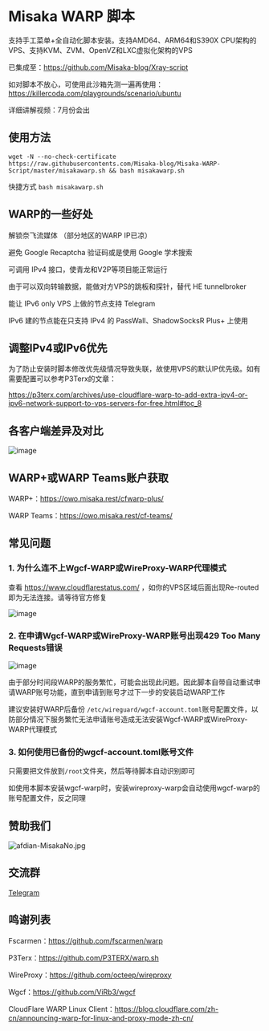 # Misaka WARP 脚本

支持手工菜单+全自动化脚本安装。支持AMD64、ARM64和S390X CPU架构的VPS、支持KVM、ZVM、OpenVZ和LXC虚拟化架构的VPS

已集成至：https://github.com/Misaka-blog/Xray-script

如对脚本不放心，可使用此沙箱先测一遍再使用：https://killercoda.com/playgrounds/scenario/ubuntu

详细讲解视频：7月份会出

## 使用方法

```shell
wget -N --no-check-certificate https://raw.githubusercontents.com/Misaka-blog/Misaka-WARP-Script/master/misakawarp.sh && bash misakawarp.sh
```

快捷方式 `bash misakawarp.sh`

## WARP的一些好处

解锁奈飞流媒体 （部分地区的WARP IP已凉）

避免 Google Recaptcha 验证码或是使用 Google 学术搜索

可调用 IPv4 接口，使青龙和V2P等项目能正常运行

由于可以双向转输数据，能做对方VPS的跳板和探针，替代 HE tunnelbroker

能让 IPv6 only VPS 上做的节点支持 Telegram

IPv6 建的节点能在只支持 IPv4 的 PassWall、ShadowSocksR Plus+ 上使用

## 调整IPv4或IPv6优先

为了防止安装时脚本修改优先级情况导致失联，故使用VPS的默认IP优先级。如有需要配置可以参考P3Terx的文章：

https://p3terx.com/archives/use-cloudflare-warp-to-add-extra-ipv4-or-ipv6-network-support-to-vps-servers-for-free.html#toc_8

## 各客户端差异及对比

![image](https://user-images.githubusercontent.com/96560028/160945334-9572ec6d-7b10-4081-a83a-2d1c475ea2e3.png)

## WARP+或WARP Teams账户获取

WARP+：https://owo.misaka.rest/cfwarp-plus/

WARP Teams：https://owo.misaka.rest/cf-teams/

## 常见问题

### 1. 为什么连不上Wgcf-WARP或WireProxy-WARP代理模式

查看 https://www.cloudflarestatus.com/ ，如你的VPS区域后面出现Re-routed即为无法连接。请等待官方修复

![image](https://user-images.githubusercontent.com/96560028/160244784-25c40a97-d398-4d4f-9deb-d82c5e9b69ef.png)

### 2. 在申请Wgcf-WARP或WireProxy-WARP账号出现429 Too Many Requests错误

![image](https://user-images.githubusercontent.com/96560028/163660825-bb989575-f165-4bd3-aa59-a8f747c4589e.png)

由于部分时间段WARP的服务繁忙，可能会出现此问题。因此脚本自带自动重试申请WARP账号功能，直到申请到账号才过下一步的安装启动WARP工作

建议安装好WARP后备份 `/etc/wireguard/wgcf-account.toml`账号配置文件，以防部分情况下服务繁忙无法申请账号造成无法安装Wgcf-WARP或WireProxy-WARP代理模式

### 3. 如何使用已备份的wgcf-account.toml账号文件

只需要把文件放到`/root`文件夹，然后等待脚本自动识别即可

如使用本脚本安装wgcf-warp时，安装wireproxy-warp会自动使用wgcf-warp的账号配置文件，反之同理

## 赞助我们

![afdian-MisakaNo.jpg](https://s2.loli.net/2021/12/25/SimocqwhVg89NQJ.jpg)

## 交流群
[Telegram](https://t.me/misakanetcn)

## 鸣谢列表

Fscarmen：https://github.com/fscarmen/warp

P3Terx：https://github.com/P3TERX/warp.sh

WireProxy：https://github.com/octeep/wireproxy

Wgcf：https://github.com/ViRb3/wgcf

CloudFlare WARP Linux Client：https://blog.cloudflare.com/zh-cn/announcing-warp-for-linux-and-proxy-mode-zh-cn/
